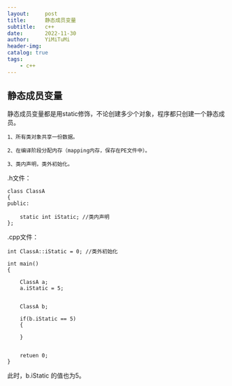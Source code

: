 ```yaml
---
layout:     post
title:      静态成员变量
subtitle:   c++
date:       2022-11-30
author:     YiMiTuMi
header-img: 
catalog: true
tags:
    - c++
---
```


## 静态成员变量

静态成员变量都是用static修饰，不论创建多少个对象，程序都只创建一个静态成员。

	1、所有类对象共享一份数据。
	
	2、在编译阶段分配内存（mapping内存，保存在PE文件中）。
	
	3、类内声明，类外初始化。

.h文件：

	class ClassA
	{
	public:
	
		static int iStatic; //类内声明
	};

.cpp文件：

	int ClassA::iStatic = 0; //类外初始化
	
	int main()
	{
		
		ClassA a;
		a.iStatic = 5;
	
	
		ClassA b;
		
		if(b.iStatic == 5)
		{
			
		} 
		
		
		retuen 0;
	}

此时，b.iStatic 的值也为5。